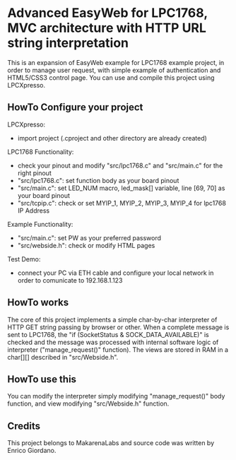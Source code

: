 # Advanced EasyWeb for LPC1768, MVC architecture with HTTP URL string interpretation

This is an expansion of EasyWeb example for LPC1768 example project, in order to manage user request, with simple example of authentication and HTML5/CSS3 control page. You can use and compile this project using LPCXpresso.

## HowTo Configure your project
LPCXpresso:
- import project (.cproject and other directory are already created)

LPC1768 Functionality:
- check your pinout and modify "src/lpc1768.c" and "src/main.c" for the right pinout
- "src/lpc1768.c": set function body as your board pinout
- "src/main.c": set LED_NUM macro, led_mask[] variable, line [69, 70] as your board pinout
- "src/tcpip.c": check or set MYIP_1, MYIP_2, MYIP_3, MYIP_4 for lpc1768 IP Address

Example Functionality:
- "src/main.c": set PW as your preferred password
- "src/webside.h": check or modify HTML pages

Test Demo:
- connect your PC via ETH cable and configure your local network in order to comunicate to 192.168.1.123

## HowTo works
The core of this project implements a simple char-by-char interpreter of HTTP GET string passing by browser or other. When a complete message is sent to LPC1768, the "if (SocketStatus & SOCK_DATA_AVAILABLE)" is checked and the message was processed with internal software logic of interpreter ("manage_request()" function). The views are stored in RAM in a char[][] described in "src/Webside.h".

## HowTo use this
You can modify the interpreter simply modifying "manage_request()" body function, and view modifying "src/Webside.h" function.

## Credits
This project belongs to MakarenaLabs and source code was written by Enrico Giordano.


